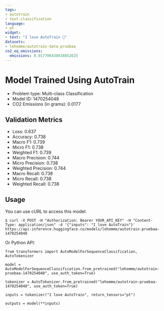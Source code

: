 ```yaml
---
tags:
- autotrain
- text-classification
language:
- pt
widget:
- text: "I love AutoTrain 🤗"
datasets:
- lehomme/autotrain-data-pruebaa
co2_eq_emissions:
  emissions: 0.017706430838852625
---
```


# Model Trained Using AutoTrain

- Problem type: Multi-class Classification
- Model ID: 1470254048
- CO2 Emissions (in grams): 0.0177

## Validation Metrics

- Loss: 0.637
- Accuracy: 0.738
- Macro F1: 0.739
- Micro F1: 0.738
- Weighted F1: 0.739
- Macro Precision: 0.744
- Micro Precision: 0.738
- Weighted Precision: 0.744
- Macro Recall: 0.738
- Micro Recall: 0.738
- Weighted Recall: 0.738


## Usage

You can use cURL to access this model:

```
$ curl -X POST -H "Authorization: Bearer YOUR_API_KEY" -H "Content-Type: application/json" -d '{"inputs": "I love AutoTrain"}' https://api-inference.huggingface.co/models/lehomme/autotrain-pruebaa-1470254048
```

Or Python API:

```
from transformers import AutoModelForSequenceClassification, AutoTokenizer

model = AutoModelForSequenceClassification.from_pretrained("lehomme/autotrain-pruebaa-1470254048", use_auth_token=True)

tokenizer = AutoTokenizer.from_pretrained("lehomme/autotrain-pruebaa-1470254048", use_auth_token=True)

inputs = tokenizer("I love AutoTrain", return_tensors="pt")

outputs = model(**inputs)
```